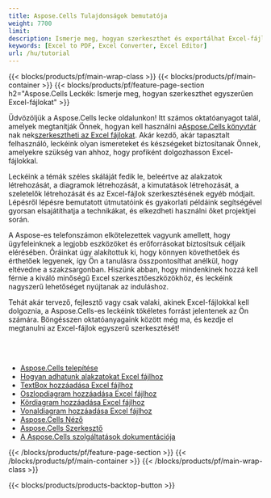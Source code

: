 ```yaml
---
title: Aspose.Cells Tulajdonságok bemutatója
weight: 7700
limit:
description: Ismerje meg, hogyan szerkeszthet és exportálhat Excel-fájlt kód szerint.
keywords: [Excel to PDF, Excel Converter, Excel Editor]
url: /hu/tutorial
---
```

{{< blocks/products/pf/main-wrap-class >}}
{{< blocks/products/pf/main-container >}}
{{< blocks/products/pf/feature-page-section h2="Aspose.Cells Leckék: Ismerje meg, hogyan szerkeszthet egyszerűen Excel-fájlokat" >}}

<p>
 Üdvözöljük a Aspose.Cells lecke oldalunkon! Itt számos oktatóanyagot talál, amelyek megtanítják Önnek, hogyan kell használni a<a href="https://www.nuget.org/packages/Aspose.Cells">Aspose.Cells könyvtár</a> nak nek<a href="https://products.aspose.app/cells/editor/">szerkesztheti az Excel fájlokat</a>. Akár kezdő, akár tapasztalt felhasználó, leckéink olyan ismereteket és készségeket biztosítanak Önnek, amelyekre szükség van ahhoz, hogy profiként dolgozhasson Excel-fájlokkal.
</p>
<p>
Leckéink a témák széles skáláját fedik le, beleértve az alakzatok létrehozását, a diagramok létrehozását, a kimutatások létrehozását, a szeletelők létrehozását és az Excel-fájlok szerkesztésének egyéb módjait. Lépésről lépésre bemutatott útmutatóink és gyakorlati példáink segítségével gyorsan elsajátíthatja a technikákat, és elkezdheti használni őket projektjei során.</p>
<p>
A Aspose-es telefonszámon elkötelezettek vagyunk amellett, hogy ügyfeleinknek a legjobb eszközöket és erőforrásokat biztosítsuk céljaik elérésében. Óráinkat úgy alakítottuk ki, hogy könnyen követhetőek és érthetőek legyenek, így Ön a tanulásra összpontosíthat anélkül, hogy eltévedne a szakzsargonban. Hiszünk abban, hogy mindenkinek hozzá kell férnie a kiváló minőségű Excel szerkesztőeszközökhöz, és leckéink nagyszerű lehetőséget nyújtanak az induláshoz.</p>
<p>
Tehát akár tervező, fejlesztő vagy csak valaki, akinek Excel-fájlokkal kell dolgoznia, a Aspose.Cells-es leckéink tökéletes forrást jelentenek az Ön számára. Böngésszen oktatóanyagaink között még ma, és kezdje el megtanulni az Excel-fájlok egyszerű szerkesztését!
</p>

<br />
<br />

<div class="code-sample">
    <ul class="link-list">
        <li class="link-item"><a href="https://docs.aspose.com/cells/net/installation/">Aspose.Cells telepítése</a></li>
        <li class="link-item"><a href="add-shapes-in-excel">Hogyan adhatunk alakzatokat Excel fájlhoz</a></li>
        <li class="link-item"><a href="add-textbox-in-excel">TextBox hozzáadása Excel fájlhoz</a></li>
        <li class="link-item"><a href="add-column-chart-in-excel">Oszlopdiagram hozzáadása Excel fájlhoz</a></li>
        <li class="link-item"><a href="add-pie-chart-in-excel">Kördiagram hozzáadása Excel fájlhoz</a></li>
        <li class="link-item"><a href="add-line-chart-in-excel">Vonaldiagram hozzáadása Excel fájlhoz</a></li>
        <li class="link-item"><a href="https://products.aspose.app/cells/viewer/">Aspose.Cells Néző</a></li> 
        <li class="link-item"><a href="https://products.aspose.app/cells/editor/">Aspose.Cells Szerkesztő</a></li>        
        <li class="link-item"><a href="https://docs.aspose.com/cells/net/features/">A Aspose.Cells szolgáltatások dokumentációja</a></li>
    </ul>
</div>



{{< /blocks/products/pf/feature-page-section >}}
{{< /blocks/products/pf/main-container >}}
{{< /blocks/products/pf/main-wrap-class >}}

{{< blocks/products/products-backtop-button >}}